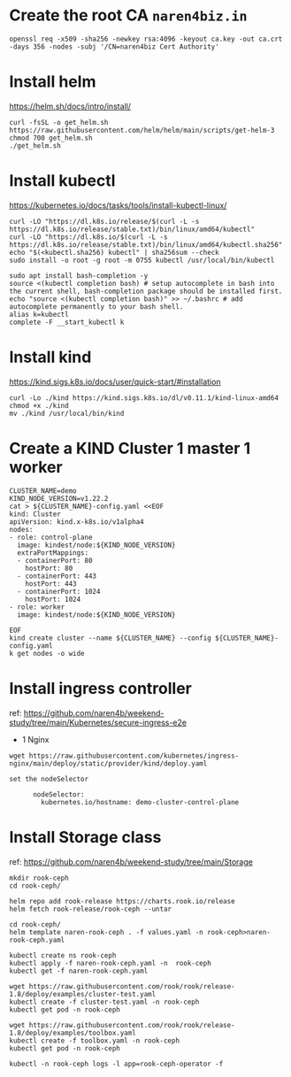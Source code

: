 # Create the root CA `naren4biz.in`
```
openssl req -x509 -sha256 -newkey rsa:4096 -keyout ca.key -out ca.crt -days 356 -nodes -subj '/CN=naren4biz Cert Authority'

```

# Install helm 
https://helm.sh/docs/intro/install/
```
curl -fsSL -o get_helm.sh https://raw.githubusercontent.com/helm/helm/main/scripts/get-helm-3
chmod 700 get_helm.sh
./get_helm.sh
```

# Install kubectl 
https://kubernetes.io/docs/tasks/tools/install-kubectl-linux/

```
curl -LO "https://dl.k8s.io/release/$(curl -L -s https://dl.k8s.io/release/stable.txt)/bin/linux/amd64/kubectl"
curl -LO "https://dl.k8s.io/$(curl -L -s https://dl.k8s.io/release/stable.txt)/bin/linux/amd64/kubectl.sha256"
echo "$(<kubectl.sha256) kubectl" | sha256sum --check
sudo install -o root -g root -m 0755 kubectl /usr/local/bin/kubectl

sudo apt install bash-completion -y
source <(kubectl completion bash) # setup autocomplete in bash into the current shell, bash-completion package should be installed first.
echo "source <(kubectl completion bash)" >> ~/.bashrc # add autocomplete permanently to your bash shell.
alias k=kubectl
complete -F __start_kubectl k

```
# Install kind 
https://kind.sigs.k8s.io/docs/user/quick-start/#installation
```
curl -Lo ./kind https://kind.sigs.k8s.io/dl/v0.11.1/kind-linux-amd64
chmod +x ./kind
mv ./kind /usr/local/bin/kind
```

# Create a KIND Cluster 1 master 1 worker 
```
CLUSTER_NAME=demo
KIND_NODE_VERSION=v1.22.2
cat > ${CLUSTER_NAME}-config.yaml <<EOF
kind: Cluster
apiVersion: kind.x-k8s.io/v1alpha4
nodes:
- role: control-plane
  image: kindest/node:${KIND_NODE_VERSION}
  extraPortMappings:
  - containerPort: 80
    hostPort: 80
  - containerPort: 443
    hostPort: 443
  - containerPort: 1024
    hostPort: 1024  
- role: worker
  image: kindest/node:${KIND_NODE_VERSION}

EOF
kind create cluster --name ${CLUSTER_NAME} --config ${CLUSTER_NAME}-config.yaml 
k get nodes -o wide 

```  
                                               
# Install ingress controller 
ref: https://github.com/naren4b/weekend-study/tree/main/Kubernetes/secure-ingress-e2e
- 1 Nginx 

```
wget https://raw.githubusercontent.com/kubernetes/ingress-nginx/main/deploy/static/provider/kind/deploy.yaml

set the nodeSelector

      nodeSelector:
        kubernetes.io/hostname: demo-cluster-control-plane
```

# Install Storage class 
ref: https://github.com/naren4b/weekend-study/tree/main/Storage
```
mkdir rook-ceph
cd rook-ceph/
 
helm repo add rook-release https://charts.rook.io/release
helm fetch rook-release/rook-ceph --untar

cd rook-ceph/
helm template naren-rook-ceph . -f values.yaml -n rook-ceph>naren-rook-ceph.yaml

kubectl create ns rook-ceph
kubectl apply -f naren-rook-ceph.yaml -n  rook-ceph
kubectl get -f naren-rook-ceph.yaml

wget https://raw.githubusercontent.com/rook/rook/release-1.8/deploy/examples/cluster-test.yaml
kubectl create -f cluster-test.yaml -n rook-ceph
kubectl get pod -n rook-ceph

wget https://raw.githubusercontent.com/rook/rook/release-1.8/deploy/examples/toolbox.yaml
kubectl create -f toolbox.yaml -n rook-ceph
kubectl get pod -n rook-ceph

kubectl -n rook-ceph logs -l app=rook-ceph-operator -f
```
